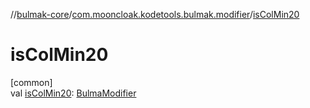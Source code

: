 //[bulmak-core](../../index.md)/[com.mooncloak.kodetools.bulmak.modifier](index.md)/[isColMin20](is-col-min20.md)

# isColMin20

[common]\
val [isColMin20](is-col-min20.md): [BulmaModifier](-bulma-modifier/index.md)

